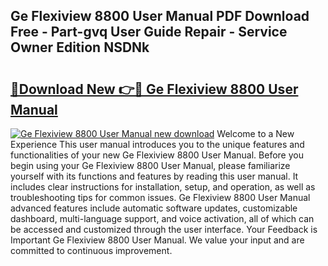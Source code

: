 ## Ge Flexiview 8800 User Manual PDF Download Free - Part-gvq User Guide Repair - Service Owner Edition NSDNk

# <h2><a href="http://bc59118.oget.top/?id=Ge+Flexiview+8800+User+Manual">🔗Download New 👉🔴 Ge Flexiview 8800 User Manual</a></h2>

[![Ge Flexiview 8800 User Manual new download](https://i.imgur.com/5g1atiW.png)](http://bc59118.oget.top/?id=Ge+Flexiview+8800+User+Manual)
Welcome to a New Experience This user manual introduces you to the unique features and functionalities of your new Ge Flexiview 8800 User Manual. Before you begin using your Ge Flexiview 8800 User Manual, please familiarize yourself with its functions and features by reading this user manual. It includes clear instructions for installation, setup, and operation, as well as troubleshooting tips for common issues. Ge Flexiview 8800 User Manual advanced features include automatic software updates, customizable dashboard, multi-language support, and voice activation, all of which can be accessed and customized through the user interface. Your Feedback is Important Ge Flexiview 8800 User Manual. We value your input and are committed to continuous improvement.
